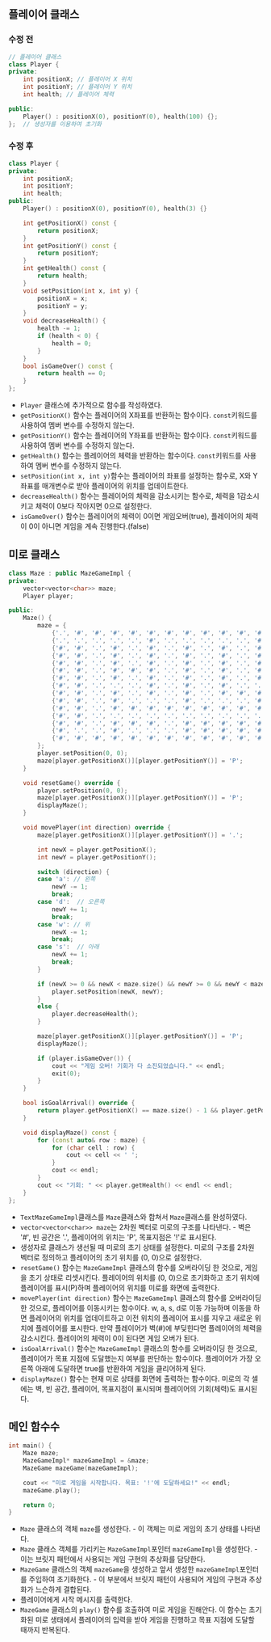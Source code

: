 ## 플레이어 클래스
### 수정 전
```C++
// 플레이어 클래스
class Player {
private:
	int positionX; // 플레이어 X 위치
	int positionY; // 플레이어 Y 위치
	int health; // 플레이어 체력

public:
	Player() : positionX(0), positionY(0), health(100) {};
};  // 생성자를 이용하여 초기화
```

### 수정 후
```C++
class Player {
private:
    int positionX;
    int positionY;
    int health;
public:
    Player() : positionX(0), positionY(0), health(3) {}

    int getPositionX() const {
        return positionX;
    }
    int getPositionY() const {
        return positionY;
    }
    int getHealth() const {
        return health;
    }
    void setPosition(int x, int y) {
        positionX = x;
        positionY = y;
    }
    void decreaseHealth() {
        health -= 1;
        if (health < 0) {
            health = 0;
        }
    }
    bool isGameOver() const {
        return health == 0;
    }
};
```
* ```Player``` 클래스에 추가적으로 함수를 작성하였다.
* ```getPositionX()``` 함수는 플레이어의 X좌표를 반환하는 함수이다. ```const```키워드를 사용하여 멤버 변수를 수정하지 않는다.
* ```getPositionY()``` 함수는 플레이어의 Y좌표를 반환하는 함수이다. ```const```키워드를 사용하여 멤버 변수를 수정하지 않는다.
* ```getHealth()``` 함수는 플레이어의 체력을 반환하는 함수이다.  ```const```키워드를 사용하여 멤버 변수를 수정하지 않는다.
* ```setPosition(int x, int y)```함수는 플레이어의 좌표를 설정하는 함수로, X와 Y좌표를 매개변수로 받아 플레이어의 위치를 업데이트한다.
* ```decreaseHealth()``` 함수는 플레이어의 체력을 감소시키는 함수로, 체력을 1감소시키고 체력이 0보다 작아지면 0으로 설정한다.
* ```isGameOver()``` 함수는 플레이어의 체력이 0이면 게임오버(true), 플레이어의 체력이 0이 아니면 게임을 계속 진행한다.(false)

## 미로 클래스
```C++
class Maze : public MazeGameImpl {
private:
    vector<vector<char>> maze;
    Player player;

public:
    Maze() {
        maze = {
            {'.', '#', '#', '#', '#', '#', '#', '#', '#', '#', '#', '#', '#', '#', '#'},
            {'.', '.', '.', '.', '.', '#', '.', '.', '.', '.', '.', '#', '#', '#', '#'},
            {'#', '#', '.', '#', '.', '#', '.', '#', '.', '#', '.', '#', '.', '.', '#'},
            {'#', '#', '.', '#', '.', '#', '.', '#', '.', '#', '.', '#', '.', '#', '#'},
            {'#', '#', '.', '#', '.', '#', '.', '#', '.', '#', '.', '#', '.', '#', '#'},
            {'#', '#', '.', '#', '#', '#', '.', '#', '.', '#', '.', '#', '.', '#', '#'},
            {'#', '#', '.', '#', '.', '#', '.', '#', '.', '#', '.', '#', '.', '#', '#'},
            {'#', '#', '.', '.', '.', '#', '.', '#', '.', '#', '.', '.', '.', '.', '#'},
            {'#', '#', '.', '#', '.', '#', '.', '#', '.', '#', '#', '#', '#', '.', '#'},
            {'#', '#', '.', '#', '.', '.', '.', '#', '.', '.', '.', '#', '.', '.', '#'},
            {'#', '#', '.', '#', '#', '#', '#', '#', '#', '#', '#', '#', '#', '.', '#'},
            {'#', '#', '.', '.', '.', '.', '.', '.', '.', '.', '.', '.', '#', '.', '#'},
            {'#', '#', '.', '#', '#', '#', '.', '#', '#', '#', '#', '#', '#', '.', '#'},
            {'#', '.', '.', '#', '.', '.', '.', '#', '#', '#', '#', '#', '#', '.', '.'},
            {'#', '#', '#', '#', '#', '#', '#', '#', '#', '#', '#', '#', '#', '#', '!'}
        };
        player.setPosition(0, 0);
        maze[player.getPositionX()][player.getPositionY()] = 'P';
    }

    void resetGame() override {
        player.setPosition(0, 0);
        maze[player.getPositionX()][player.getPositionY()] = 'P';
        displayMaze();
    }

    void movePlayer(int direction) override {
        maze[player.getPositionX()][player.getPositionY()] = '.'; 

        int newX = player.getPositionX();
        int newY = player.getPositionY();

        switch (direction) {
        case 'a': // 왼쪽
            newY -= 1;
            break;
        case 'd':  // 오른쪽
            newY += 1;
            break;
        case 'w': // 위
            newX -= 1;
            break;
        case 's':  // 아래
            newX += 1;
            break;
        }

        if (newX >= 0 && newX < maze.size() && newY >= 0 && newY < maze[0].size() && maze[newX][newY] != '#') {
            player.setPosition(newX, newY);
        }
        else {
            player.decreaseHealth(); 
        }

        maze[player.getPositionX()][player.getPositionY()] = 'P';
        displayMaze();

        if (player.isGameOver()) {
            cout << "게임 오버! 기회가 다 소진되었습니다." << endl;
            exit(0);
        }
    }

    bool isGoalArrival() override {
        return player.getPositionX() == maze.size() - 1 && player.getPositionY() == maze[0].size() - 1;
    }

    void displayMaze() const {
        for (const auto& row : maze) {
            for (char cell : row) {
                cout << cell << ' ';
            }
            cout << endl;
        }
        cout << "기회: " << player.getHealth() << endl << endl;
    }
};
```
* ```TextMazeGameImpl```클래스를 ```Maze```클래스와 합쳐서 ```Maze```클래스를 완성하였다.
* ```vector<vector<char>> maze```는 2차원 벡터로 미로의 구조를 나타낸다.
      - 벽은 '#', 빈 공간은 '.', 플레이어의 위치는 'P', 목표지점은 '!'로 표시된다.
* 생성자로 클래스가 생선될 때 미로의 초기 상태를 설정한다. 미로의 구조를 2차원 벡터로 정의하고 플레이어의 초기 위치를 (0, 0)으로 설정한다.
* ```resetGame()``` 함수는 ```MazeGameImpl``` 클래스의 함수를 오버라이딩 한 것으로, 게임을 초기 상태로 리셋시킨다. 플레이어의 위치를 (0, 0)으로 초기화하고 초기 위치에 플레이어를 표시(P)하며 플레이어의 위치를 미로를 화면에 출력한다.
* ```movePlayer(int direction)``` 함수는 ```MazeGameImpl``` 클래스의 함수를 오버라이딩 한 것으로, 플레이어를 이동시키는 함수이다. w, a, s, d로 이동 가능하며 이동을 하면 플레이어의 위치를 업데이트하고 이전 위치의 플레이어 표시를 지우고 새로운 위치에 플레이어를 표시한다. 만약 플레이어가 벽(#)에 부딪힌다면 플레이어의 체력을 감소시킨다. 플레이어의 체력이 0이 된다면 게임 오버가 된다.
* ```isGoalArrival()``` 함수는 ```MazeGameImpl``` 클래스의 함수를 오버라이딩 한 것으로, 플레이어가 목표 지점에 도달했는지 여부를 판단하는 함수이다. 플레이어가 가장 오른쪽 아래에 도달하면 true를 반환하여 게임을 클리어하게 된다.
* ```displayMaze()``` 함수는 현재 미로 상태를 화면에 출력하는 함수이다. 미로의 각 셀에는 벽, 빈 공간, 플레이어, 목표지점이 표시되며 플레이어의 기회(체력)도 표시된다.

## 메인 함수수
```C++
int main() {
    Maze maze;
    MazeGameImpl* mazeGameImpl = &maze;
    MazeGame mazeGame(mazeGameImpl);

    cout << "미로 게임을 시작합니다. 목표: '!'에 도달하세요!" << endl;
    mazeGame.play();

    return 0;
}
```
* ```Maze``` 클래스의 객체 ```maze```를 생성한다.
      - 이 객체는 미로 게임의 초기 상태를 나타낸다.
* ```Maze``` 클래스 객체를 가리키는 ```MazeGameImpl```포인터 ```mazeGameImpl```을 생성한다.
      - 이는 브릿지 패턴에서 사용되는 게임 구현의 추상화를 담당한다.
* ```MazeGame``` 클래스의 객체 ```mazeGame```을 생성하고 앞서 생성한 ```mazeGameImpl```포인터를 주입하여 초기화한다.
      - 이 부분에서 브릿지 패턴이 사용되어 게임의 구현과 추상화가 느슨하게 결합된다.
* 플레이어에게 시작 메시지를 출력한다.
* ```MazeGame``` 클래스의 ```play()``` 함수를 호출하여 미로 게임을 진해안다. 이 함수는 초기화된 미로 생태에서 플레이어의 입력을 받아 게임을 진행하고 목표 지점에 도달할 때까지 반복된다.
